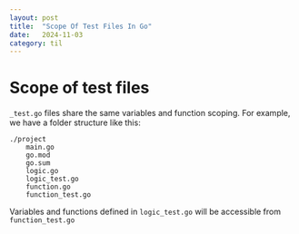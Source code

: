 ```yaml
---
layout: post
title:  "Scope Of Test Files In Go"
date:   2024-11-03
category: til
---
```

# Scope of test files

`_test.go` files share the same variables and function scoping. For example, we have a folder structure like this:
```
./project
    main.go
    go.mod
    go.sum
    logic.go
    logic_test.go
    function.go
    function_test.go
```

Variables and functions defined in `logic_test.go` will be accessible from `function_test.go`
